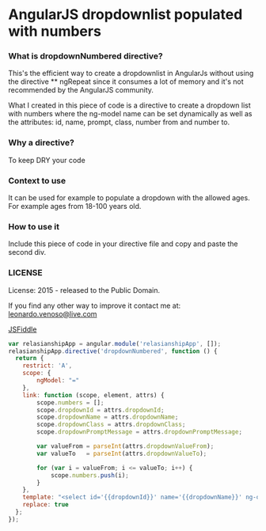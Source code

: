 # AngularJS dropdownlist populated with numbers

### What is dropdownNumbered directive?
This's the efficient way to create a dropdownlist in AngularJs without using the directive ** ngRepeat since it consumes a lot of memory and it's not recommended by the AngularJS community.

What I created in this piece of code is a directive to create a dropdown list with numbers where the ng-model name can be set dynamically as well as the attributes: id, name, prompt, class, number from and number to.

### Why a directive?
To keep DRY your code

### Context to use
It can be used for example to populate a dropdown with the allowed ages. For example ages from 18-100 years old.

### How to use it
Include this piece of code in your directive file and copy and paste the second div.

### LICENSE
License: 2015 - released to the Public Domain.


If you find any other way to improve it contact me at: leonardo.venoso@live.com

[JSFiddle](http://jsfiddle.net/leonardo_venoso/ujur46og/5/) 

```javascript
var relasianshipApp = angular.module('relasianshipApp', []);
relasianshipApp.directive('dropdownNumbered', function () {
  return {
    restrict: 'A',
    scope: {
        ngModel: "="
    },
    link: function (scope, element, attrs) {
        scope.numbers = [];
        scope.dropdownId = attrs.dropdownId;
        scope.dropdownName = attrs.dropdownName;
        scope.dropdownClass = attrs.dropdownClass;
        scope.dropdownPromptMessage = attrs.dropdownPromptMessage;

        var valueFrom = parseInt(attrs.dropdownValueFrom);
        var valueTo   = parseInt(attrs.dropdownValueTo);

        for (var i = valueFrom; i <= valueTo; i++) {
            scope.numbers.push(i);
        }
    },
    template: "<select id='{{dropdownId}}' name='{{dropdownName}}' ng-options='y for y in numbers track by y' class='{{dropdownClass}}'><option value=''>{{dropdownPromptMessage}}</option></select>",
    replace: true
  };
});
```


